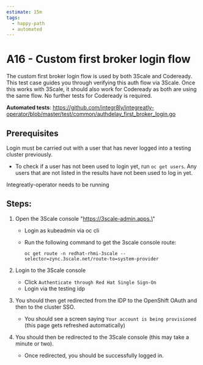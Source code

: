 ```yaml
---
estimate: 15m
tags:
  - happy-path
  - automated
---
```


# A16 - Custom first broker login flow

The custom first broker login flow is used by both 3Scale and Codeready. This test case guides you through verifying this auth flow via 3Scale. Once this works with 3Scale, it should also work for Codeready as both are using the same flow. No further tests for Codeready is required.

**Automated tests**: https://github.com/integr8ly/integreatly-operator/blob/master/test/common/authdelay_first_broker_login.go

## Prerequisites

Login must be carried out with a user that has never logged into a testing cluster previously.

- To check if a user has not been used to login yet, run `oc get users`. Any users that are not listed in the results have not been used to log in yet.

Integreatly-operator needs to be running

## Steps:

1. Open the 3Scale console "https://3scale-admin.apps.\<cluster-subdomain>"

   - Login as kubeadmin via oc cli
   - Run the following command to get the 3scale console route:

     `oc get route -n redhat-rhmi-3scale --selector=zync.3scale.net/route-to=system-provider`

2. Login to the 3Scale console

   - Click `Authenticate through Red Hat Single Sign-On`
   - Login via the testing idp

3. You should then get redirected from the IDP to the OpenShift OAuth and then to the cluster SSO.

   - You should see a screen saying `Your account is being provisioned` (this page gets refreshed automatically)

4. You should then be redirected to the 3Scale console (this may take a minute or two).
   - Once redirected, you should be successfully logged in.
